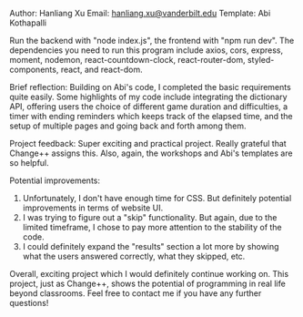 Author: Hanliang Xu
Email: hanliang.xu@vanderbilt.edu
Template: Abi Kothapalli

Run the backend with "node index.js", the frontend with "npm run dev". The dependencies you need to run this program include axios, cors, express, moment, nodemon, react-countdown-clock, react-router-dom, styled-components, react, and react-dom.

Brief reflection: Building on Abi's code, I completed the basic requirements quite easily. Some highlights of my code include integrating the dictionary API, offering users the choice of different game duration and difficulties, a timer with ending reminders which keeps track of the elapsed time, and the setup of multiple pages and going back and forth among them.

Project feedback: Super exciting and practical project. Really grateful that Change++ assigns this. Also, again, the workshops and Abi's templates are so helpful.

Potential improvements:
  1. Unfortunately, I don't have enough time for CSS. But definitely potential improvements in terms of website UI.
  2. I was trying to figure out a "skip" functionality. But again, due to the limited timeframe, I chose to pay more attention to the stability of the code.
  3. I could definitely expand the "results" section a lot more by showing what the users answered correctly, what they skipped, etc.

Overall, exciting project which I would definitely continue working on. This project, just as Change++, shows the potential of programming in real life beyond classrooms. Feel free to contact me if you have any further questions!